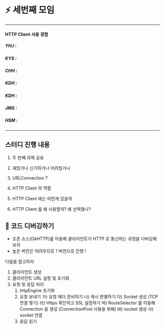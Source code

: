 # :zap: 세번째 모임

<hr>

#### HTTP Client 사용 경험

##### YHJ : 
##### KYS : 
##### CHH : 
##### KDH : 
##### KDH : 
##### JMS : 
##### HSM : 

<hr>

## 스터디 진행 내용

1. 두 번째 과제 공유

2. 재밌거나 신기하거나 어려웠거나

3. URLConnection ?

4. HTTP Client 의 역할

5. HTTP Client 에는 어떤게 있을까

6. HTTP Client 를 왜 사용할까? 왜 선택했나?

## :flashlight: 코드 디버깅하기

- 오픈 소스(OkHTTP)를 이용해 클라이언트가 HTTP 로 통신하는 과정을 디버깅해보자
- 높은 버전은 어려우므로 1 버전으로 진행 !

다음을 참고하자

1. 클라이언트 생성 
2. 클라이언트 URL 설정 및 초기화
3. 요청 및 응답 처리
   1) httpEngine 초기화
   2) 요청 보내기
      가) 요청 헤더 준비하기
      나) 캐시 판별하기
      다) Socket 생성 (TCP 연결 맺기)
      라) Https 확인하고 SSL 설정하기
      마) RouteSelector 를 이용해 Connection 을 생성 (ConnectionPool 사용을 위해)
      바) socket 생성
      사) socket 연결
   3) 응답 읽기

